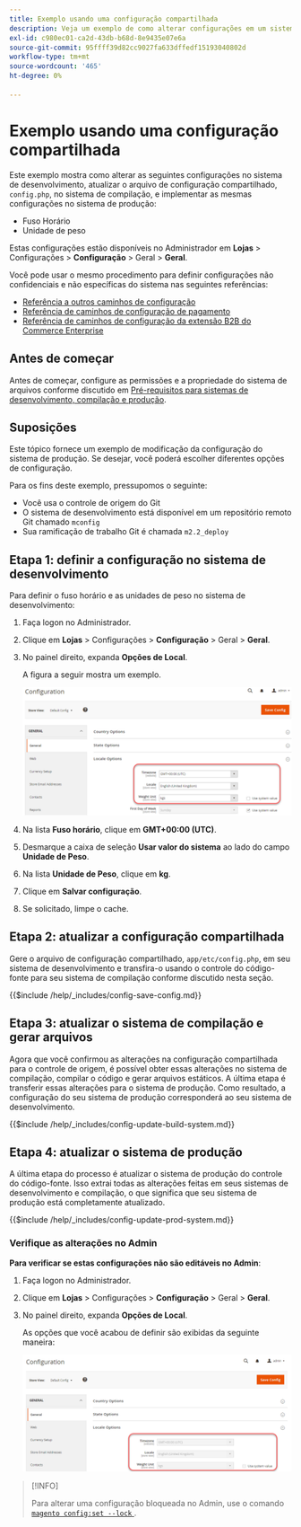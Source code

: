 ```yaml
---
title: Exemplo usando uma configuração compartilhada
description: Veja um exemplo de como alterar configurações em um sistema de desenvolvimento com um arquivo de configuração compartilhado.
exl-id: c980ec01-ca2d-43db-b68d-8e9435e07e6a
source-git-commit: 95ffff39d82cc9027fa633dffedf15193040802d
workflow-type: tm+mt
source-wordcount: '465'
ht-degree: 0%

---
```


# Exemplo usando uma configuração compartilhada

Este exemplo mostra como alterar as seguintes configurações no sistema de desenvolvimento, atualizar o arquivo de configuração compartilhado, `config.php`, no sistema de compilação, e implementar as mesmas configurações no sistema de produção:

- Fuso Horário
- Unidade de peso

Estas configurações estão disponíveis no Administrador em **Lojas** > Configurações > **Configuração** > Geral > **Geral**.

Você pode usar o mesmo procedimento para definir configurações não confidenciais e não específicas do sistema nas seguintes referências:

- [Referência a outros caminhos de configuração](../reference/config-reference-general.md)
- [Referência de caminhos de configuração de pagamento](../reference/config-reference-payment.md)
- [Referência de caminhos de configuração da extensão B2B do Commerce Enterprise](../reference/config-reference-b2b.md)

## Antes de começar

Antes de começar, configure as permissões e a propriedade do sistema de arquivos conforme discutido em [Pré-requisitos para sistemas de desenvolvimento, compilação e produção](../deployment/prerequisites.md).

## Suposições

Este tópico fornece um exemplo de modificação da configuração do sistema de produção. Se desejar, você poderá escolher diferentes opções de configuração.

Para os fins deste exemplo, pressupomos o seguinte:

- Você usa o controle de origem do Git
- O sistema de desenvolvimento está disponível em um repositório remoto Git chamado `mconfig`
- Sua ramificação de trabalho Git é chamada `m2.2_deploy`

## Etapa 1: definir a configuração no sistema de desenvolvimento

Para definir o fuso horário e as unidades de peso no sistema de desenvolvimento:

1. Faça logon no Administrador.
1. Clique em **Lojas** > Configurações > **Configuração** > Geral > **Geral**.
1. No painel direito, expanda **Opções de Local**.

   A figura a seguir mostra um exemplo.

   ![Definir opções de localidade no sistema de desenvolvimento](../../assets/configuration/split-deploy-set-locale.png)

1. Na lista **Fuso horário**, clique em **GMT+00:00 (UTC)**.
1. Desmarque a caixa de seleção **Usar valor do sistema** ao lado do campo **Unidade de Peso**.
1. Na lista **Unidade de Peso**, clique em **kg**.
1. Clique em **Salvar configuração**.
1. Se solicitado, limpe o cache.

## Etapa 2: atualizar a configuração compartilhada

Gere o arquivo de configuração compartilhado, `app/etc/config.php`, em seu sistema de desenvolvimento e transfira-o usando o controle do código-fonte para seu sistema de compilação conforme discutido nesta seção.

{{$include /help/_includes/config-save-config.md}}

## Etapa 3: atualizar o sistema de compilação e gerar arquivos

Agora que você confirmou as alterações na configuração compartilhada para o controle de origem, é possível obter essas alterações no sistema de compilação, compilar o código e gerar arquivos estáticos. A última etapa é transferir essas alterações para o sistema de produção. Como resultado, a configuração do seu sistema de produção corresponderá ao seu sistema de desenvolvimento.

{{$include /help/_includes/config-update-build-system.md}}

## Etapa 4: atualizar o sistema de produção

A última etapa do processo é atualizar o sistema de produção do controle do código-fonte. Isso extrai todas as alterações feitas em seus sistemas de desenvolvimento e compilação, o que significa que seu sistema de produção está completamente atualizado.

{{$include /help/_includes/config-update-prod-system.md}}

### Verifique as alterações no Admin

**Para verificar se estas configurações não são editáveis no Admin**:

1. Faça logon no Administrador.
1. Clique em **Lojas** > Configurações > **Configuração** > Geral > **Geral**.
1. No painel direito, expanda **Opções de Local**.

   As opções que você acabou de definir são exibidas da seguinte maneira:

   ![Opções de configuração não editáveis no Admin](../../assets/configuration/split-deploy-not-editable.png)

>[!INFO]
>
>Para alterar uma configuração bloqueada no Admin, use o comando [`magento config:set --lock` ](../cli/set-configuration-values.md).
